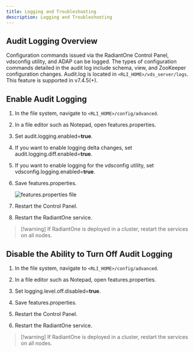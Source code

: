 ```yaml
---
title: Logging and Troubleshooting
description: Logging and Troubleshooting
---
```


## Audit Logging Overview

Configuration commands issued via the RadiantOne Control Panel, vdsconfig utility, and ADAP can be logged. The types of configuration commands detailed in the audit log include schema, view, and ZooKeeper configuration changes. Audit.log is located in `<RLI_HOME>/vds_server/logs`. This feature is supported in v7.4.5(+).

## Enable Audit Logging

1. In the file system, navigate to `<RLI_HOME>/config/advanced`. 

2. In a file editor such as Notepad, open features.properties. 

3. Set audit.logging.enabled=**true**.

4. If you want to enable logging delta changes, set audit.logging.diff.enabled=**true**.

5. If you want to enable logging for the vdsconfig utility, set vdsconfig.logging.enabled=**true**.

6. Save features.properties.

    ![features.properties file](Media/audit-logging.jpg)

    
7. Restart the Control Panel.
8. Restart the RadiantOne service.

>[!warning] If RadiantOne is deployed in a cluster, restart the services on all nodes. 

## Disable the Ability to Turn Off Audit Logging

1. In the file system, navigate to `<RLI_HOME>/config/advanced`.

1. In a file editor such as Notepad, open features.properties.

1. Set logging.level.off.disabled=**true**.

1. Save features.properties.

1. Restart the Control Panel.

1. Restart the RadiantOne service.

>[!warning] If RadiantOne is deployed in a cluster, restart the services on all nodes. 

